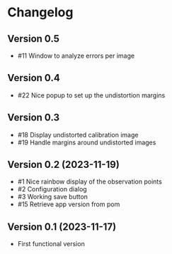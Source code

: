 # Changelog

## Version 0.5

- #11 Window to analyze errors per image

## Version 0.4

- #22 Nice popup to set up the undistortion margins

## Version 0.3

- #18 Display undistorted calibration image
- #19 Handle margins around undistorted images

## Version 0.2 (2023-11-19)

- #1 Nice rainbow display of the observation points
- #2 Configuration dialog
- #3 Working save button
- #15 Retrieve app version from pom

## Version 0.1 (2023-11-17)

- First functional version
